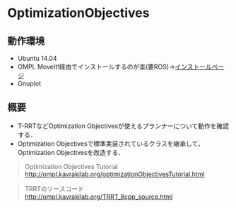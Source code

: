 # OptimizationObjectives
## 動作環境

* Ubuntu 14.04
* OMPL MoveIt!経由でインストールするのが楽(要ROS)→[インストールページ](http://moveit.ros.org/install/)
* Gnuplot

## 概要
* T-RRTなどOptimization Objectivesが使えるプランナーについて動作を確認する．
* Optimization Objectivesで標準実装されているクラスを継承して，Optimization Objectivesを改造する．

> Optimization Objectives Tutorial  
> http://ompl.kavrakilab.org/optimizationObjectivesTutorial.html

> TRRTのソースコード  
> http://ompl.kavrakilab.org/TRRT_8cpp_source.html
